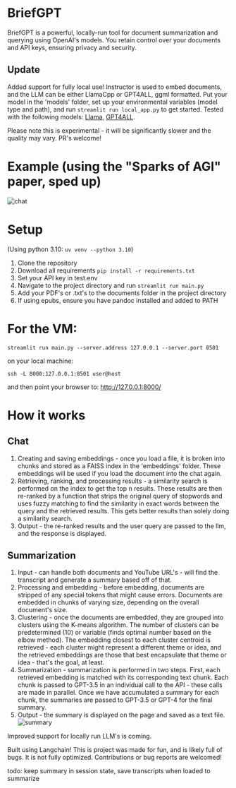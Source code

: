 # BriefGPT

BriefGPT is a powerful, locally-run tool for document summarization and querying using OpenAI's models. You retain control over your documents and API keys, ensuring privacy and security.

## Update
Added support for fully local use! Instructor is used to embed documents, and the LLM can be either LlamaCpp or GPT4ALL, ggml formatted. Put your model in the 'models' folder, set up your environmental variables (model type and path), and run ```streamlit run local_app.py``` to get started. Tested with the following models: [Llama](https://huggingface.co/eachadea/ggml-vicuna-13b-1.1/blob/main/ggml-vic13b-q5_1.bin), [GPT4ALL](https://gpt4all.io/models/ggml-gpt4all-j-v1.3-groovy.bin). 

Please note this is experimental - it will be significantly slower and the quality may vary. PR's welcome!

# Example (using the "Sparks of AGI" paper, sped up)
![chat](https://i.imgur.com/ipgvsgb.gif)


# Setup
(Using python 3.10: `uv venv --python 3.10`)
1. Clone the repository
2. Download all requirements
``pip install -r requirements.txt``
3. Set your API key in test.env
4. Navigate to the project directory and run
```streamlit run main.py```
5. Add your PDF's or .txt's to the documents folder in the project directory
6. If using epubs, ensure you have pandoc installed and added to PATH

# For the VM:
```
streamlit run main.py --server.address 127.0.0.1 --server.port 8501
```
on your local machine:
```
ssh -L 8000:127.0.0.1:8501 user@host
```
and then point your browser to:
http://127.0.0.1:8000/




# How it works
## Chat
1. Creating and saving embeddings - once you load a file, it is broken into chunks and stored as a FAISS index in the 'embeddings' folder. These embeddings will be used if you load the document into the chat again.
2. Retrieving, ranking, and processing results - a similarity search is performed on the index to get the top n results. These results are then re-ranked by a function that strips the original query of stopwords and uses fuzzy matching to find the similarity in exact words between the query and the retrieved results. This gets better results than solely doing a similarity search.
3. Output - the re-ranked results and the user query are passed to the llm, and the response is displayed.




## Summarization
1. Input - can handle both documents and YouTube URL's - will find the transcript and generate a summary based off of that.
2.  Processing and embedding - before embedding, documents are stripped of any special tokens that might cause errors. Documents are embedded in chunks of varying size, depending on the overall document's size. 
3. Clustering - once the documents are embedded, they are grouped into clusters using the K-means algorithm. The number of clusters can be predetermined (10) or variable (finds optimal number based on the elbow method). The embedding closest to each cluster centroid is retrieved - each cluster might represent a different theme or idea, and the retrieved embeddings are those that best encapsulate that theme or idea - that's the goal, at least.
4. Summarization - summarization is performed in two steps. First, each retrieved embedding is matched with its corresponding text chunk. Each chunk is passed to GPT-3.5 in an individual call to the API - these calls are made in parallel. Once we have accumulated a summary for each chunk, the summaries are passed to GPT-3.5 or GPT-4 for the final summary.
5. Output - the summary is displayed on the page and saved as a text file. 
![summary](https://i.imgur.com/sUcay6a.gif)



Improved support for locally run LLM's is coming. 

Built using Langchain! This is project was made for fun, and is likely full of bugs. It is not fully optimized. Contributions or bug reports are welcomed!

todo: keep summary in session state, save transcripts when loaded to summarize

